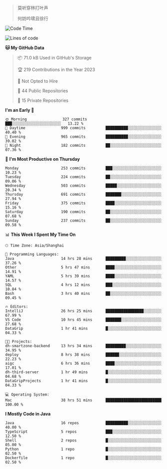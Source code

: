 > 莫听穿林打叶声
> 
> 何妨吟啸且徐行

<!-- ![Github Stats](https://github-readme-stats.vercel.app/api?username=catch6&count_private=true&show_icons=true&theme=gruvbox) -->

<!-- ![Top Langs](https://github-readme-stats.vercel.app/api/top-langs/?username=catch6&layout=compact) -->

<!--START_SECTION:waka-->
![Code Time](http://img.shields.io/badge/Code%20Time-448%20hrs%2025%20mins-blue)

![Lines of code](https://img.shields.io/badge/From%20Hello%20World%20I%27ve%20Written-9.3%20million%20lines%20of%20code-blue)

**🐱 My GitHub Data** 

> 📦 71.0 kB Used in GitHub's Storage 
 > 
> 🏆 219 Contributions in the Year 2023
 > 
> 🚫 Not Opted to Hire
 > 
> 📜 44 Public Repositories 
 > 
> 🔑 15 Private Repositories 
 > 
**I'm an Early 🐤** 

```text
🌞 Morning                327 commits         ███░░░░░░░░░░░░░░░░░░░░░░   13.22 % 
🌆 Daytime                999 commits         ██████████░░░░░░░░░░░░░░░   40.40 % 
🌃 Evening                965 commits         ██████████░░░░░░░░░░░░░░░   39.02 % 
🌙 Night                  182 commits         ██░░░░░░░░░░░░░░░░░░░░░░░   07.36 % 
```
📅 **I'm Most Productive on Thursday** 

```text
Monday                   253 commits         ███░░░░░░░░░░░░░░░░░░░░░░   10.23 % 
Tuesday                  224 commits         ██░░░░░░░░░░░░░░░░░░░░░░░   09.06 % 
Wednesday                503 commits         █████░░░░░░░░░░░░░░░░░░░░   20.34 % 
Thursday                 691 commits         ███████░░░░░░░░░░░░░░░░░░   27.94 % 
Friday                   375 commits         ████░░░░░░░░░░░░░░░░░░░░░   15.16 % 
Saturday                 190 commits         ██░░░░░░░░░░░░░░░░░░░░░░░   07.68 % 
Sunday                   237 commits         ██░░░░░░░░░░░░░░░░░░░░░░░   09.58 % 
```


📊 **This Week I Spent My Time On** 

```text
🕑︎ Time Zone: Asia/Shanghai

💬 Programming Languages: 
Java                     14 hrs 28 mins      █████████░░░░░░░░░░░░░░░░   37.26 % 
Other                    5 hrs 47 mins       ████░░░░░░░░░░░░░░░░░░░░░   14.91 % 
YAML                     5 hrs 39 mins       ████░░░░░░░░░░░░░░░░░░░░░   14.57 % 
SQL                      4 hrs 12 mins       ███░░░░░░░░░░░░░░░░░░░░░░   10.84 % 
Bash                     3 hrs 40 mins       ██░░░░░░░░░░░░░░░░░░░░░░░   09.45 % 

🔥 Editors: 
IntelliJ                 26 hrs 25 mins      █████████████████░░░░░░░░   67.99 % 
VS Code                  10 hrs 45 mins      ███████░░░░░░░░░░░░░░░░░░   27.68 % 
DataGrip                 1 hr 41 mins        █░░░░░░░░░░░░░░░░░░░░░░░░   04.33 % 

🐱‍💻 Projects: 
dh-smartzone-backend     13 hrs 34 mins      █████████░░░░░░░░░░░░░░░░   34.95 % 
deploy                   8 hrs 38 mins       ██████░░░░░░░░░░░░░░░░░░░   22.23 % 
aigc                     6 hrs 36 mins       ████░░░░░░░░░░░░░░░░░░░░░   17.01 % 
dh-third-server          1 hr 49 mins        █░░░░░░░░░░░░░░░░░░░░░░░░   04.68 % 
DataGripProjects         1 hr 41 mins        █░░░░░░░░░░░░░░░░░░░░░░░░   04.33 % 

💻 Operating System: 
Mac                      38 hrs 51 mins      █████████████████████████   100.00 % 
```

**I Mostly Code in Java** 

```text
Java                     16 repos            ██████████░░░░░░░░░░░░░░░   40.00 % 
TypeScript               5 repos             ███░░░░░░░░░░░░░░░░░░░░░░   12.50 % 
Shell                    2 repos             █░░░░░░░░░░░░░░░░░░░░░░░░   05.00 % 
Python                   1 repo              █░░░░░░░░░░░░░░░░░░░░░░░░   02.50 % 
Dockerfile               1 repo              █░░░░░░░░░░░░░░░░░░░░░░░░   02.50 % 
```




<!--END_SECTION:waka-->
